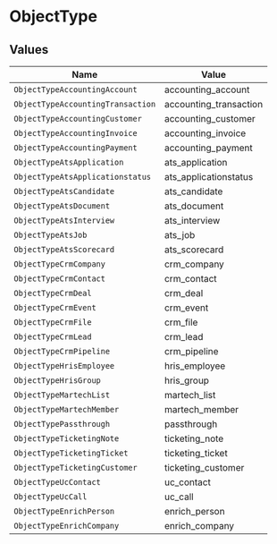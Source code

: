# ObjectType


## Values

| Name                              | Value                             |
| --------------------------------- | --------------------------------- |
| `ObjectTypeAccountingAccount`     | accounting_account                |
| `ObjectTypeAccountingTransaction` | accounting_transaction            |
| `ObjectTypeAccountingCustomer`    | accounting_customer               |
| `ObjectTypeAccountingInvoice`     | accounting_invoice                |
| `ObjectTypeAccountingPayment`     | accounting_payment                |
| `ObjectTypeAtsApplication`        | ats_application                   |
| `ObjectTypeAtsApplicationstatus`  | ats_applicationstatus             |
| `ObjectTypeAtsCandidate`          | ats_candidate                     |
| `ObjectTypeAtsDocument`           | ats_document                      |
| `ObjectTypeAtsInterview`          | ats_interview                     |
| `ObjectTypeAtsJob`                | ats_job                           |
| `ObjectTypeAtsScorecard`          | ats_scorecard                     |
| `ObjectTypeCrmCompany`            | crm_company                       |
| `ObjectTypeCrmContact`            | crm_contact                       |
| `ObjectTypeCrmDeal`               | crm_deal                          |
| `ObjectTypeCrmEvent`              | crm_event                         |
| `ObjectTypeCrmFile`               | crm_file                          |
| `ObjectTypeCrmLead`               | crm_lead                          |
| `ObjectTypeCrmPipeline`           | crm_pipeline                      |
| `ObjectTypeHrisEmployee`          | hris_employee                     |
| `ObjectTypeHrisGroup`             | hris_group                        |
| `ObjectTypeMartechList`           | martech_list                      |
| `ObjectTypeMartechMember`         | martech_member                    |
| `ObjectTypePassthrough`           | passthrough                       |
| `ObjectTypeTicketingNote`         | ticketing_note                    |
| `ObjectTypeTicketingTicket`       | ticketing_ticket                  |
| `ObjectTypeTicketingCustomer`     | ticketing_customer                |
| `ObjectTypeUcContact`             | uc_contact                        |
| `ObjectTypeUcCall`                | uc_call                           |
| `ObjectTypeEnrichPerson`          | enrich_person                     |
| `ObjectTypeEnrichCompany`         | enrich_company                    |